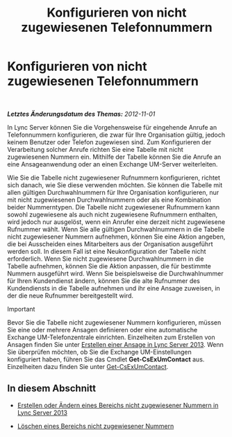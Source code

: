 ﻿---
title: Konfigurieren von nicht zugewiesenen Telefonnummern
TOCTitle: Konfigurieren von nicht zugewiesenen Telefonnummern
ms:assetid: a0650659-dce7-455f-8977-02454bbfa400
ms:mtpsurl: https://technet.microsoft.com/de-de/library/Gg182559(v=OCS.15)
ms:contentKeyID: 49294929
ms.date: 05/19/2016
mtps_version: v=OCS.15
ms.translationtype: HT
---

# Konfigurieren von nicht zugewiesenen Telefonnummern

 

_**Letztes Änderungsdatum des Themas:** 2012-11-01_

In Lync Server können Sie die Vorgehensweise für eingehende Anrufe an Telefonnummern konfigurieren, die zwar für Ihre Organisation gültig, jedoch keinem Benutzer oder Telefon zugewiesen sind. Zum Konfigurieren der Verarbeitung solcher Anrufe richten Sie eine Tabelle mit nicht zugewiesenen Nummern ein. Mithilfe der Tabelle können Sie die Anrufe an eine Ansageanwendung oder an einen Exchange UM-Server weiterleiten.

Wie Sie die Tabelle nicht zugewiesener Rufnummern konfigurieren, richtet sich danach, wie Sie diese verwenden möchten. Sie können die Tabelle mit allen gültigen Durchwahlnummern für Ihre Organisation konfigurieren, nur mit nicht zugewiesenen Durchwahlnummern oder als eine Kombination beider Nummerntypen. Die Tabelle nicht zugewiesener Rufnummern kann sowohl zugewiesene als auch nicht zugewiesene Rufnummern enthalten, wird jedoch nur ausgelöst, wenn ein Anrufer eine derzeit nicht zugewiesene Rufnummer wählt. Wenn Sie alle gültigen Durchwahlnummern in die Tabelle nicht zugewiesener Nummern aufnehmen, können Sie eine Aktion angeben, die bei Ausscheiden eines Mitarbeiters aus der Organisation ausgeführt werden soll. In diesem Fall ist eine Neukonfiguration der Tabelle nicht erforderlich. Wenn Sie nicht zugewiesene Durchwahlnummern in die Tabelle aufnehmen, können Sie die Aktion anpassen, die für bestimmte Nummern ausgeführt wird. Wenn Sie beispielsweise die Durchwahlnummer für Ihren Kundendienst ändern, können Sie die alte Rufnummer des Kundendiensts in die Tabelle aufnehmen und ihr eine Ansage zuweisen, in der die neue Rufnummer bereitgestellt wird.


> [!IMPORTANT]
> Bevor Sie die Tabelle nicht zugewiesener Nummern konfigurieren, müssen Sie eine oder mehrere Ansagen definieren oder eine automatische Exchange UM-Telefonzentrale einrichten. Einzelheiten zum Erstellen von Ansagen finden Sie unter <A href="lync-server-2013-create-an-announcement.md">Erstellen einer Ansage in Lync Server 2013</A>. Wenn Sie überprüfen möchten, ob Sie die Exchange UM-Einstellungen konfiguriert haben, führen Sie das Cmdlet <STRONG>Get-CsExUmContact</STRONG> aus. Einzelheiten dazu finden Sie unter <A href="https://docs.microsoft.com/en-us/powershell/module/skype/Get-CsExUmContact">Get-CsExUmContact</A>.



## In diesem Abschnitt

  - [Erstellen oder Ändern eines Bereichs nicht zugewiesener Nummern in Lync Server 2013](lync-server-2013-create-or-modify-an-unassigned-number-range.md)

  - [Löschen eines Bereichs nicht zugewiesener Nummern](lync-server-2013-delete-an-unassigned-number-range.md)

